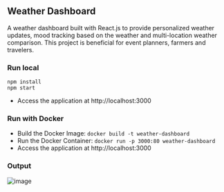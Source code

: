 
## Weather Dashboard
A weather dashboard built with React.js to provide personalized weather updates, mood tracking based on the weather and multi-location weather comparison. 
This project is beneficial for event planners, farmers and travelers.

 ### Run local
   ```
   npm install
   npm start
   ```
   - Access the application at http://localhost:3000

### Run with Docker
   - Build the Docker Image: `docker build -t weather-dashboard`
   - Run the Docker Container: `docker run -p 3000:80 weather-dashboard`
   - Access the application at http://localhost:3000

### Output
![image](https://github.com/user-attachments/assets/aeccbd53-02c1-49f4-9fbf-c851f8cb892f)
